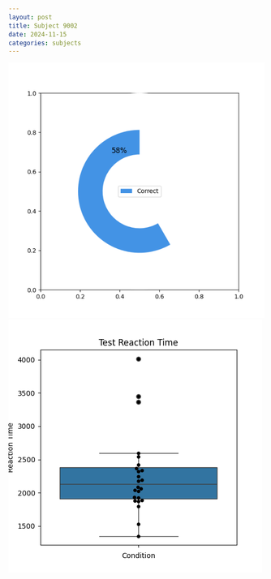 ```yaml
---
layout: post
title: Subject 9002
date: 2024-11-15
categories: subjects
---
```


![](data/9002/run-7/9002_FN_acc_test.png)
![](data/9002/run-7/9002_FN_rt.png)
